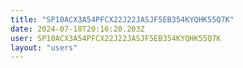 ```yaml
---
title: "SP10ACX3A54PFCX22J22JASJF5EB354KYQHK55Q7K"
date: 2024-07-18T20:16:20.203Z
user: SP10ACX3A54PFCX22J22JASJF5EB354KYQHK55Q7K
layout: "users"
---
```

    